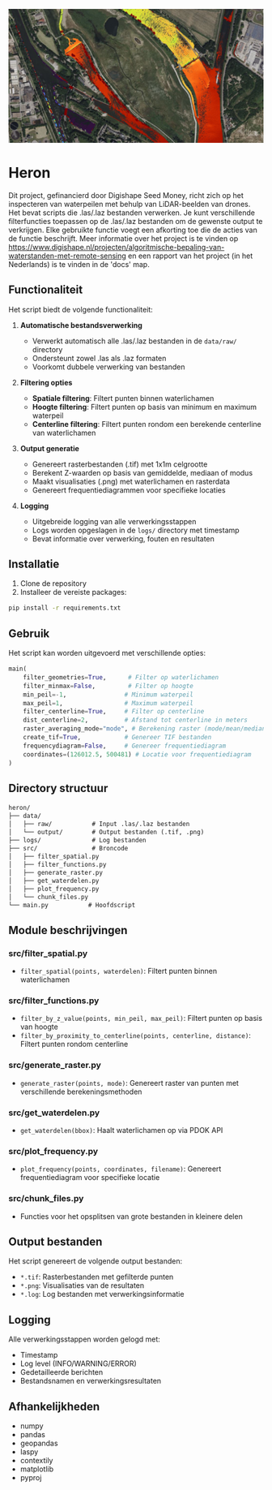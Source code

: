 ![banner](docs/images/heron.jpg)

# Heron

Dit project, gefinancierd door Digishape Seed Money, richt zich op het inspecteren van waterpeilen met behulp van LiDAR-beelden van drones. Het bevat scripts die .las/.laz bestanden verwerken. Je kunt verschillende filterfuncties toepassen op de .las/.laz bestanden om de gewenste output te verkrijgen. Elke gebruikte functie voegt een afkorting toe die de acties van de functie beschrijft. Meer informatie over het project is te vinden op https://www.digishape.nl/projecten/algoritmische-bepaling-van-waterstanden-met-remote-sensing en een rapport van het project (in het Nederlands) is te vinden in de 'docs' map.

## Functionaliteit

Het script biedt de volgende functionaliteit:

1. **Automatische bestandsverwerking**
   - Verwerkt automatisch alle .las/.laz bestanden in de `data/raw/` directory
   - Ondersteunt zowel .las als .laz formaten
   - Voorkomt dubbele verwerking van bestanden

2. **Filtering opties**
   - **Spatiale filtering**: Filtert punten binnen waterlichamen
   - **Hoogte filtering**: Filtert punten op basis van minimum en maximum waterpeil
   - **Centerline filtering**: Filtert punten rondom een berekende centerline van waterlichamen

3. **Output generatie**
   - Genereert rasterbestanden (.tif) met 1x1m celgrootte
   - Berekent Z-waarden op basis van gemiddelde, mediaan of modus
   - Maakt visualisaties (.png) met waterlichamen en rasterdata
   - Genereert frequentiediagrammen voor specifieke locaties

4. **Logging**
   - Uitgebreide logging van alle verwerkingsstappen
   - Logs worden opgeslagen in de `logs/` directory met timestamp
   - Bevat informatie over verwerking, fouten en resultaten

## Installatie

1. Clone de repository
2. Installeer de vereiste packages:
```bash
pip install -r requirements.txt
```

## Gebruik

Het script kan worden uitgevoerd met verschillende opties:

```python
main(
    filter_geometries=True,      # Filter op waterlichamen
    filter_minmax=False,         # Filter op hoogte
    min_peil=-1,                # Minimum waterpeil
    max_peil=1,                 # Maximum waterpeil
    filter_centerline=True,     # Filter op centerline
    dist_centerline=2,          # Afstand tot centerline in meters
    raster_averaging_mode="mode", # Berekening raster (mode/mean/median)
    create_tif=True,            # Genereer TIF bestanden
    frequencydiagram=False,     # Genereer frequentiediagram
    coordinates=(126012.5, 500481) # Locatie voor frequentiediagram
)
```

## Directory structuur

```
heron/
├── data/
│   ├── raw/           # Input .las/.laz bestanden
│   └── output/        # Output bestanden (.tif, .png)
├── logs/              # Log bestanden
├── src/               # Broncode
│   ├── filter_spatial.py
│   ├── filter_functions.py
│   ├── generate_raster.py
│   ├── get_waterdelen.py
│   ├── plot_frequency.py
│   └── chunk_files.py
└── main.py           # Hoofdscript
```

## Module beschrijvingen

### src/filter_spatial.py
- `filter_spatial(points, waterdelen)`: Filtert punten binnen waterlichamen

### src/filter_functions.py
- `filter_by_z_value(points, min_peil, max_peil)`: Filtert punten op basis van hoogte
- `filter_by_proximity_to_centerline(points, centerline, distance)`: Filtert punten rondom centerline

### src/generate_raster.py
- `generate_raster(points, mode)`: Genereert raster van punten met verschillende berekeningsmethoden

### src/get_waterdelen.py
- `get_waterdelen(bbox)`: Haalt waterlichamen op via PDOK API

### src/plot_frequency.py
- `plot_frequency(points, coordinates, filename)`: Genereert frequentiediagram voor specifieke locatie

### src/chunk_files.py
- Functies voor het opsplitsen van grote bestanden in kleinere delen

## Output bestanden

Het script genereert de volgende output bestanden:
- `*.tif`: Rasterbestanden met gefilterde punten
- `*.png`: Visualisaties van de resultaten
- `*.log`: Log bestanden met verwerkingsinformatie

## Logging

Alle verwerkingsstappen worden gelogd met:
- Timestamp
- Log level (INFO/WARNING/ERROR)
- Gedetailleerde berichten
- Bestandsnamen en verwerkingsresultaten

## Afhankelijkheden

- numpy
- pandas
- geopandas
- laspy
- contextily
- matplotlib
- pyproj
